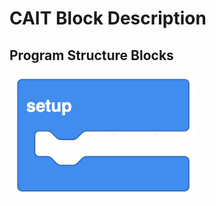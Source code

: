 # CAIT Block Description

## Program Structure Blocks

<img src="../images/setup.png" width="60%">	
